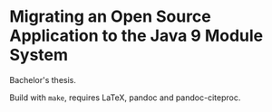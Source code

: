 # Migrating an Open Source Application to the Java 9 Module System

Bachelor's thesis.

Build with `make`, requires LaTeX, pandoc and pandoc-citeproc.